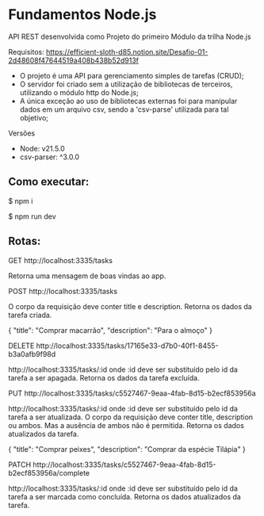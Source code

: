 # Fundamentos Node.js

API REST desenvolvida como Projeto do primeiro Módulo da trilha Node.js

Requisitos: https://efficient-sloth-d85.notion.site/Desafio-01-2d48608f47644519a408b438b52d913f

- O projeto é uma API para gerenciamento simples de tarefas (CRUD);
- O servidor foi criado sem a utilização de bibliotecas de terceiros, utilizando o módulo http do Node.js;
- A única exceção ao uso de bibliotecas externas foi para manipular dados em um arquivo csv, sendo a 'csv-parse' utilizada para tal objetivo;

Versões

- Node: v21.5.0
- csv-parser: ^3.0.0

## Como executar:

$ npm i

$ npm run dev

## Rotas:

GET http://localhost:3335/tasks

Retorna uma mensagem de boas vindas ao app.

POST http://localhost:3335/tasks

O corpo da requisição deve conter title e description.
Retorna os dados da tarefa criada.

{
"title": "Comprar macarrão",
"description": "Para o almoço"
}

DELETE http://localhost:3335/tasks/17165e33-d7b0-40f1-8455-b3a0afb9f98d

http://localhost:3335/tasks/:id onde :id deve ser substituído pelo id da tarefa a ser apagada.
Retorna os dados da tarefa excluída.

PUT http://localhost:3335/tasks/c5527467-9eaa-4fab-8d15-b2ecf853956a

http://localhost:3335/tasks/:id onde :id deve ser substituído pelo id da tarefa a ser atualizada.
O corpo da requisição deve conter title, description ou ambos. Mas a ausência de ambos não é permitida.
Retorna os dados atualizados da tarefa.

{
"title": "Comprar peixes",
"description": "Comprar da espécie Tilápia"
}

PATCH http://localhost:3335/tasks/c5527467-9eaa-4fab-8d15-b2ecf853956a/complete

http://localhost:3335/tasks/:id onde :id deve ser substituído pelo id da tarefa a ser marcada como concluída.
Retorna os dados atualizados da tarefa.
